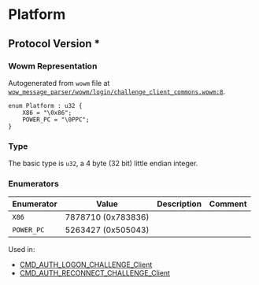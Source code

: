 # Platform

## Protocol Version *

### Wowm Representation

Autogenerated from `wowm` file at [`wow_message_parser/wowm/login/challenge_client_commons.wowm:8`](https://github.com/gtker/wow_messages/tree/main/wow_message_parser/wowm/login/challenge_client_commons.wowm#L8).

```rust,ignore
enum Platform : u32 {
    X86 = "\0x86";
    POWER_PC = "\0PPC";
}
```
### Type
The basic type is `u32`, a 4 byte (32 bit) little endian integer.
### Enumerators
| Enumerator | Value  | Description | Comment |
| --------- | -------- | ----------- | ------- |
| `X86` | 7878710 (0x783836) |  |  |
| `POWER_PC` | 5263427 (0x505043) |  |  |

Used in:
* [CMD_AUTH_LOGON_CHALLENGE_Client](cmd_auth_logon_challenge_client.md)
* [CMD_AUTH_RECONNECT_CHALLENGE_Client](cmd_auth_reconnect_challenge_client.md)

